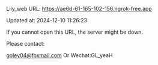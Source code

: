 Lily_web URL: https://ae6d-61-165-102-156.ngrok-free.app

Updated at: 2024-12-10 11:26:23

If you cannot open this URL, the server might be down.

Please contact: 

goley04@foxmail.com Or Wechat:GL_yeaH